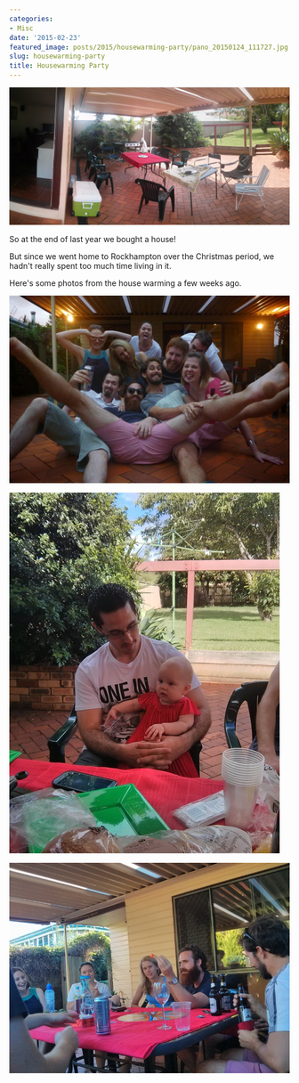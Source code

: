 ```yaml
---
categories:
- Misc
date: '2015-02-23'
featured_image: posts/2015/housewarming-party/pano_20150124_111727.jpg
slug: housewarming-party
title: Housewarming Party
---
```


![PANO_20150124_111727](pano_20150124_111727.jpg)

So at the end of last year we bought a house!

But since we went home to Rockhampton over the Christmas period, we hadn't really spent too much time living in it.

Here's some photos from the house warming a few weeks ago.

![2015-01-24 18.40.23-1-SMILE](2015-01-24-18-40-23-1-smile.jpg)

![IMG_20150124_160736](img_20150124_160736.jpg)

![IMG_20150124_171801](img_20150124_171801.jpg)